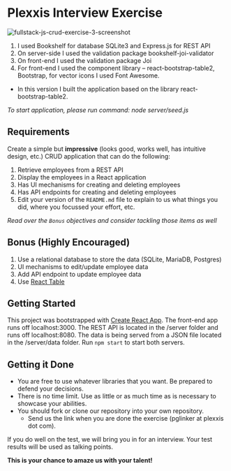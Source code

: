 # Plexxis Interview Exercise

![fullstack-js-crud-exercise-3-screenshot](https://user-images.githubusercontent.com/34585907/52982874-816d5000-33b6-11e9-8ca8-90cb3fdd47c3.gif)

1. I used Bookshelf for database SQLite3 and Express.js for REST API
2. On server-side I used the validation package bookshelf-joi-validator
3. On front-end I used the validation package Joi
4. For front-end I used the component library – react-bootstrap-table2, Bootstrap, for vector icons I used Font Awesome.

- In this version I built the application based on the library react-bootstrap-table2.

_To start application, please run command: node server/seed.js_

## Requirements

Create a simple but **impressive** (looks good, works well, has intuitive design, etc.) CRUD application that can do the following:

1. Retrieve employees from a REST API
2. Display the employees in a React application
3. Has UI mechanisms for creating and deleting employees
4. Has API endpoints for creating and deleting employees
5. Edit your version of the `README.md` file to explain to us what things you did, where you focussed your effort, etc.

_Read over the `Bonus` objectives and consider tackling those items as well_

## Bonus (Highly Encouraged)

1. Use a relational database to store the data (SQLite, MariaDB, Postgres)
2. UI mechanisms to edit/update employee data
3. Add API endpoint to update employee data
4. Use [React Table](https://react-table.js.org)

## Getting Started

This project was bootstrapped with [Create React App](https://github.com/facebookincubator/create-react-app). The front-end app runs off localhost:3000. The REST API is located in the /server folder and runs off localhost:8080. The data is being served from a JSON file located in the /server/data folder. Run `npm start` to start both servers.

## Getting it Done

- You are free to use whatever libraries that you want. Be prepared to defend your decisions.
- There is no time limit. Use as little or as much time as is necessary to showcase your abilities.
- You should fork or clone our repository into your own repository.
  - Send us the link when you are done the exercise (pglinker at plexxis dot com).

If you do well on the test, we will bring you in for an interview. Your test results will be used as talking points.

**This is your chance to amaze us with your talent!**
